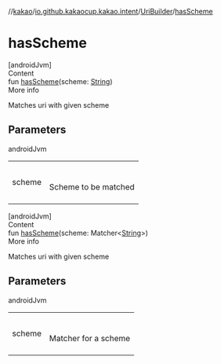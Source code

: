 //[kakao](../../../index.md)/[io.github.kakaocup.kakao.intent](../index.md)/[UriBuilder](index.md)/[hasScheme](has-scheme.md)



# hasScheme  
[androidJvm]  
Content  
fun [hasScheme](has-scheme.md)(scheme: [String](https://kotlinlang.org/api/latest/jvm/stdlib/kotlin/-string/index.html))  
More info  


Matches uri with given scheme



## Parameters  
  
androidJvm  
  
| | |
|---|---|
| <a name="io.github.kakaocup.kakao.intent/UriBuilder/hasScheme/#kotlin.String/PointingToDeclaration/"></a>scheme| <a name="io.github.kakaocup.kakao.intent/UriBuilder/hasScheme/#kotlin.String/PointingToDeclaration/"></a><br><br>Scheme to be matched<br><br>|
  
  


[androidJvm]  
Content  
fun [hasScheme](has-scheme.md)(scheme: Matcher<[String](https://kotlinlang.org/api/latest/jvm/stdlib/kotlin/-string/index.html)>)  
More info  


Matches uri with given scheme



## Parameters  
  
androidJvm  
  
| | |
|---|---|
| <a name="io.github.kakaocup.kakao.intent/UriBuilder/hasScheme/#org.hamcrest.Matcher[kotlin.String]/PointingToDeclaration/"></a>scheme| <a name="io.github.kakaocup.kakao.intent/UriBuilder/hasScheme/#org.hamcrest.Matcher[kotlin.String]/PointingToDeclaration/"></a><br><br>Matcher for a scheme<br><br>|
  
  



